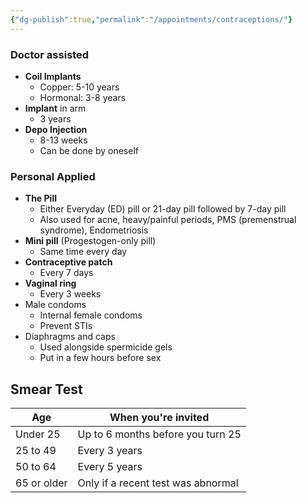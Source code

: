 ```yaml
---
{"dg-publish":true,"permalink":"/appointments/contraceptions/"}
---
```


### Doctor assisted
- **Coil Implants**
	- Copper: 5-10 years
	- Hormonal: 3-8 years
- **Implant** in arm
	- 3 years
- **Depo Injection**
	- 8-13 weeks
	- Can be done by oneself
### Personal Applied
- **The Pill**
	- Either Everyday (ED) pill or 21-day pill followed by 7-day pill
	- Also used for acne, heavy/painful periods, PMS (premenstrual syndrome), Endometriosis
- **Mini pill** (Progestogen-only pill)
	- Same time every day
- **Contraceptive patch**
	- Every 7 days
- **Vaginal ring**
	- Every 3 weeks
- Male condoms
	- Internal female condoms
	- Prevent STIs
- Diaphragms and caps
	- Used alongside spermicide gels
	- Put in a few hours before sex

## Smear Test

| Age         | When you're invited                |
| ----------- | ---------------------------------- |
| Under 25    | Up to 6 months before you turn 25  |
| 25 to 49    | Every 3 years                      |
| 50 to 64    | Every 5 years                      |
| 65 or older | Only if a recent test was abnormal |
 

